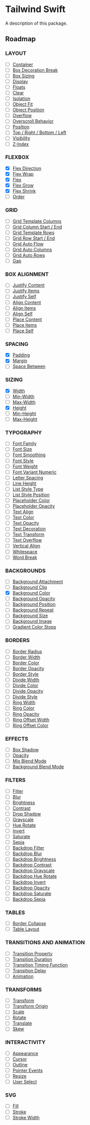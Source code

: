 # Tailwind Swift

A description of this package.

## Roadmap

### LAYOUT

- [ ] [Container](https://tailwindcss.com/docs/container)
- [ ] [Box Decoration Break](https://tailwindcss.com/docs/box-decoration-break)
- [ ] [Box Sizing](https://tailwindcss.com/docs/box-sizing)
- [ ] [Display](https://tailwindcss.com/docs/display)
- [ ] [Floats](https://tailwindcss.com/docs/floats)
- [ ] [Clear](https://tailwindcss.com/docs/clear)
- [ ] [Isolation](https://tailwindcss.com/docs/isolation)
- [ ] [Object Fit](https://tailwindcss.com/docs/object-fit)
- [ ] [Object Position](https://tailwindcss.com/docs/object-position)
- [ ] [Overflow](https://tailwindcss.com/docs/overflow)
- [ ] [Overscroll Behavior](https://tailwindcss.com/docs/overscroll-behavior)
- [ ] [Position](https://tailwindcss.com/docs/position)
- [ ] [Top / Right / Bottom / Left](https://tailwindcss.com/docs/top-right-bottom-left)
- [ ] [Visibility](https://tailwindcss.com/docs/visibility)
- [ ] [Z-Index](https://tailwindcss.com/docs/z-index)

### FLEXBOX

- [x] [Flex Direction](https://tailwindcss.com/docs/flex-direction)
- [x] [Flex Wrap](https://tailwindcss.com/docs/flex-wrap)
- [x] [Flex](https://tailwindcss.com/docs/flex)
- [x] [Flex Grow](https://tailwindcss.com/docs/flex-grow)
- [x] [Flex Shrink](https://tailwindcss.com/docs/flex-shrink)
- [ ] [Order](https://tailwindcss.com/docs/order)

### GRID

- [ ] [Grid Template Columns](https://tailwindcss.com/docs/grid-template-columns)
- [ ] [Grid Column Start / End](https://tailwindcss.com/docs/grid-column)
- [ ] [Grid Template Rows](https://tailwindcss.com/docs/grid-template-rows)
- [ ] [Grid Row Start / End](https://tailwindcss.com/docs/grid-row)
- [ ] [Grid Auto Flow](https://tailwindcss.com/docs/grid-auto-flow)
- [ ] [Grid Auto Columns](https://tailwindcss.com/docs/grid-auto-columns)
- [ ] [Grid Auto Rows](https://tailwindcss.com/docs/grid-auto-rows)
- [ ] [Gap](https://tailwindcss.com/docs/gap)

### BOX ALIGNMENT

- [ ] [Justify Content](https://tailwindcss.com/docs/justify-content)
- [ ] [Justify Items](https://tailwindcss.com/docs/justify-items)
- [ ] [Justify Self](https://tailwindcss.com/docs/justify-self)
- [ ] [Align Content](https://tailwindcss.com/docs/align-content)
- [ ] [Align Items](https://tailwindcss.com/docs/align-items)
- [ ] [Align Self](https://tailwindcss.com/docs/align-self)
- [ ] [Place Content](https://tailwindcss.com/docs/place-content)
- [ ] [Place Items](https://tailwindcss.com/docs/place-items)
- [ ] [Place Self](https://tailwindcss.com/docs/place-self)

### SPACING

- [x] [Padding](https://tailwindcss.com/docs/padding)
- [x] [Margin](https://tailwindcss.com/docs/margin)
- [ ] [Space Between](https://tailwindcss.com/docs/space-between)

### SIZING

- [x] [Width](https://tailwindcss.com/docs/width)
- [ ] [Min-Width](https://tailwindcss.com/docs/min-width)
- [ ] [Max-Width](https://tailwindcss.com/docs/max-width)
- [x] [Height](https://tailwindcss.com/docs/height)
- [ ] [Min-Height](https://tailwindcss.com/docs/min-height)
- [ ] [Max-Height](https://tailwindcss.com/docs/max-height)

### TYPOGRAPHY

- [ ] [Font Family](https://tailwindcss.com/docs/font-family)
- [ ] [Font Size](https://tailwindcss.com/docs/font-size)
- [ ] [Font Smoothing](https://tailwindcss.com/docs/font-smoothing)
- [ ] [Font Style](https://tailwindcss.com/docs/font-style)
- [ ] [Font Weight](https://tailwindcss.com/docs/font-weight)
- [ ] [Font Variant Numeric](https://tailwindcss.com/docs/font-variant-numeric)
- [ ] [Letter Spacing](https://tailwindcss.com/docs/letter-spacing)
- [ ] [Line Height](https://tailwindcss.com/docs/line-height)
- [ ] [List Style Type](https://tailwindcss.com/docs/list-style-type)
- [ ] [List Style Position](https://tailwindcss.com/docs/list-style-position)
- [ ] [Placeholder Color](https://tailwindcss.com/docs/placeholder-color)
- [ ] [Placeholder Opacity](https://tailwindcss.com/docs/placeholder-opacity)
- [ ] [Text Align](https://tailwindcss.com/docs/text-align)
- [ ] [Text Color](https://tailwindcss.com/docs/text-color)
- [ ] [Text Opacity](https://tailwindcss.com/docs/text-opacity)
- [ ] [Text Decoration](https://tailwindcss.com/docs/text-decoration)
- [ ] [Text Transform](https://tailwindcss.com/docs/text-transform)
- [ ] [Text Overflow](https://tailwindcss.com/docs/text-overflow)
- [ ] [Vertical Align](https://tailwindcss.com/docs/vertical-align)
- [ ] [Whitespace](https://tailwindcss.com/docs/whitespace)
- [ ] [Word Break](https://tailwindcss.com/docs/word-break)

### BACKGROUNDS

- [ ] [Background Attachment](https://tailwindcss.com/docs/background-attachment)
- [ ] [Background Clip](https://tailwindcss.com/docs/background-clip)
- [x] [Background Color](https://tailwindcss.com/docs/background-color)
- [ ] [Background Opacity](https://tailwindcss.com/docs/background-opacity)
- [ ] [Background Position](https://tailwindcss.com/docs/background-position)
- [ ] [Background Repeat](https://tailwindcss.com/docs/background-repeat)
- [ ] [Background Size](https://tailwindcss.com/docs/background-size)
- [ ] [Background Image](https://tailwindcss.com/docs/background-image)
- [ ] [Gradient Color Stops](https://tailwindcss.com/docs/gradient-color-stops)

### BORDERS

- [ ] [Border Radius](https://tailwindcss.com/docs/border-radius)
- [ ] [Border Width](https://tailwindcss.com/docs/border-width)
- [ ] [Border Color](https://tailwindcss.com/docs/border-color)
- [ ] [Border Opacity](https://tailwindcss.com/docs/border-opacity)
- [ ] [Border Style](https://tailwindcss.com/docs/border-style)
- [ ] [Divide Width](https://tailwindcss.com/docs/divide-width)
- [ ] [Divide Color](https://tailwindcss.com/docs/divide-color)
- [ ] [Divide Opacity](https://tailwindcss.com/docs/divide-opacity)
- [ ] [Divide Style](https://tailwindcss.com/docs/divide-style)
- [ ] [Ring Width](https://tailwindcss.com/docs/ring-width)
- [ ] [Ring Color](https://tailwindcss.com/docs/ring-color)
- [ ] [Ring Opacity](https://tailwindcss.com/docs/ring-opacity)
- [ ] [Ring Offset Width](https://tailwindcss.com/docs/ring-offset-width)
- [ ] [Ring Offset Color](https://tailwindcss.com/docs/ring-offset-color)

### EFFECTS

- [ ] [Box Shadow](https://tailwindcss.com/docs/box-shadow)
- [ ] [Opacity](https://tailwindcss.com/docs/opacity)
- [ ] [Mix Blend Mode](https://tailwindcss.com/docs/mix-blend-mode)
- [ ] [Background Blend Mode](https://tailwindcss.com/docs/background-blend-mode)

### FILTERS

- [ ] [Filter](https://tailwindcss.com/docs/filter)
- [ ] [Blur](https://tailwindcss.com/docs/blur)
- [ ] [Brightness](https://tailwindcss.com/docs/brightness)
- [ ] [Contrast](https://tailwindcss.com/docs/contrast)
- [ ] [Drop Shadow](https://tailwindcss.com/docs/drop-shadow)
- [ ] [Grayscale](https://tailwindcss.com/docs/grayscale)
- [ ] [Hue Rotate](https://tailwindcss.com/docs/hue-rotate)
- [ ] [Invert](https://tailwindcss.com/docs/invert)
- [ ] [Saturate](https://tailwindcss.com/docs/saturate)
- [ ] [Sepia](https://tailwindcss.com/docs/sepia)
- [ ] [Backdrop Filter](https://tailwindcss.com/docs/backdrop-filter)
- [ ] [Backdrop Blur](https://tailwindcss.com/docs/backdrop-blur)
- [ ] [Backdrop Brightness](https://tailwindcss.com/docs/backdrop-brightness)
- [ ] [Backdrop Contrast](https://tailwindcss.com/docs/backdrop-contrast)
- [ ] [Backdrop Grayscale](https://tailwindcss.com/docs/backdrop-grayscale)
- [ ] [Backdrop Hue Rotate](https://tailwindcss.com/docs/backdrop-hue-rotate)
- [ ] [Backdrop Invert](https://tailwindcss.com/docs/backdrop-invert)
- [ ] [Backdrop Opacity](https://tailwindcss.com/docs/backdrop-opacity)
- [ ] [Backdrop Saturate](https://tailwindcss.com/docs/backdrop-saturate)
- [ ] [Backdrop Sepia](https://tailwindcss.com/docs/backdrop-sepia)

### TABLES

- [ ] [Border Collapse](https://tailwindcss.com/docs/border-collapse)
- [ ] [Table Layout](https://tailwindcss.com/docs/table-layout)

### TRANSITIONS AND ANIMATION

- [ ] [Transition Property](https://tailwindcss.com/docs/transition-property)
- [ ] [Transition Duration](https://tailwindcss.com/docs/transition-duration)
- [ ] [Transition Timing Function](https://tailwindcss.com/docs/transition-timing-function)
- [ ] [Transition Delay](https://tailwindcss.com/docs/transition-delay)
- [ ] [Animation](https://tailwindcss.com/docs/animation)

### TRANSFORMS

- [ ] [Transform](https://tailwindcss.com/docs/transform)
- [ ] [Transform Origin](https://tailwindcss.com/docs/transform-origin)
- [ ] [Scale](https://tailwindcss.com/docs/scale)
- [ ] [Rotate](https://tailwindcss.com/docs/rotate)
- [ ] [Translate](https://tailwindcss.com/docs/translate)
- [ ] [Skew](https://tailwindcss.com/docs/skew)

### INTERACTIVITY

- [ ] [Appearance](https://tailwindcss.com/docs/appearance)
- [ ] [Cursor](https://tailwindcss.com/docs/cursor)
- [ ] [Outline](https://tailwindcss.com/docs/outline)
- [ ] [Pointer Events](https://tailwindcss.com/docs/pointer-events)
- [ ] [Resize](https://tailwindcss.com/docs/resize)
- [ ] [User Select](https://tailwindcss.com/docs/user-select)

### SVG

- [ ] [Fill](https://tailwindcss.com/docs/fill)
- [ ] [Stroke](https://tailwindcss.com/docs/stroke)
- [ ] [Stroke Width](https://tailwindcss.com/docs/stroke-width)
